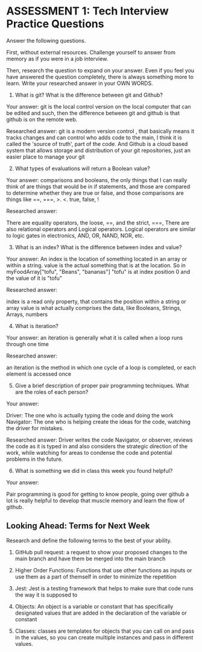 # ASSESSMENT 1: Tech Interview Practice Questions
Answer the following questions.

First, without external resources. Challenge yourself to answer from memory as if you were in a job interview.

Then, research the question to expand on your answer. Even if you feel you have answered the question completely, there is always something more to learn. Write your researched answer in your OWN WORDS.

1. What is git? What is the difference between git and Github?

  Your answer:  git is the local control version on the local computer that can be edited and such, then the difference between git and github is that github is on the remote web.

  Researched answer:  git is a modern version control , that basically means it tracks changes and can control who adds code to the main, I think it is called the 'source of truth', part of the code. And Github is a cloud based system that allows storage and distribution of your git repositories, just an easier place to manage your git



2. What types of evaluations will return a Boolean value?

  Your answer:
  comparisons and booleans, the only things that I can really think of are things that would be in if statements, and those are compared to determine whether they are true or false, and those comparisons are things like ==, ===, >. <. true, false, !

  Researched answer:

There are equality operators, the loose, ==, and the strict, ===, There are also relational operators and Logical operators. Logical operators are similar to logic gates in electronics, AND, OR, NAND, NOR, etc.

3. What is an index? What is the difference between index and value?

  Your answer: An index is the location of something located in an array or within a string. value is the actual something that is at the location. So in myFoodArray["tofu", "Beans", "bananas"] "tofu" is at index position 0 and the value of it is "tofu"

  Researched answer:

  index is a read only property, that contains the position within a string or array
  value is what actually comprises the data, like Booleans, Strings, Arrays, numbers


4. What is iteration?

  Your answer:
  an iteration is generally what it is called when a loop runs through one time

  Researched answer:

an iteration is the method in which one cycle of a loop is completed, or each element is accessed once


5. Give a brief description of proper pair programming techniques. What are the roles of each person?

  Your answer:

  Driver: The one who is actually typing the code and doing the work
  Navigator: The one who is helping create the ideas for the code, watching the driver for mistakes.

  Researched answer:
Driver writes the code
Navigator, or observer, reviews the code as it is typed in and also considers the strategic direction of the work, while watching for areas to condense the code and potential problems in the future.


6. What is something we did in class this week you found helpful?  

  Your answer:

  Pair programming is good for getting to know people, going over github a lot is really helpful to develop that muscle memory and learn the flow of github.



## Looking Ahead: Terms for Next Week

Research and define the following terms to the best of your ability.

1. GitHub pull request:
a request to show your proposed changes to the main branch and have them be merged into the main branch

2. Higher Order Functions:
Functions that use other functions as inputs or use them as a part of themself in order to minimize the repetition

3. Jest: Jest is a testing framework that helps to make sure that code runs the way it is supposed to

4. Objects: An object is a variable or constant that has specifically designated values that are added in the declaration of the variable or constant

5. Classes: classes are templates for objects that you can call on and pass in the values, so you can create multiple instances and pass in different values.
